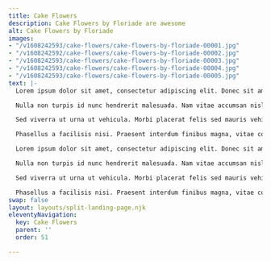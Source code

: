 ```yaml
---
title: Cake Flowers
description: Cake Flowers by Floriade are awesome
alt: Cake Flowers by Floriade
images:
- "/v1608242593/cake-flowers/cake-flowers-by-floriade-00001.jpg"
- "/v1608242592/cake-flowers/cake-flowers-by-floriade-00002.jpg"
- "/v1608242593/cake-flowers/cake-flowers-by-floriade-00003.jpg"
- "/v1608242593/cake-flowers/cake-flowers-by-floriade-00004.jpg"
- "/v1608242593/cake-flowers/cake-flowers-by-floriade-00005.jpg"
text: |-
  Lorem ipsum dolor sit amet, consectetur adipiscing elit. Donec sit amet tellus porta, commodo leo eget, finibus lacus. Suspendisse accumsan ante eget tincidunt hendrerit.

  Nulla non turpis id nunc hendrerit malesuada. Nam vitae accumsan nisl, commodo hendrerit urna. Duis sed eros nec arcu fringilla scelerisque vel nec nisl.

  Sed viverra ut urna ut vehicula. Morbi placerat felis sed mauris vehicula dignissim. Donec sit amet vehicula lorem. Integer faucibus aliquam sollicitudin.

  Phasellus a facilisis nisi. Praesent interdum finibus magna, vitae consequat sapien rutrum ac. Donec eu lectus sit amet purus scelerisque euismod.

  Lorem ipsum dolor sit amet, consectetur adipiscing elit. Donec sit amet tellus porta, commodo leo eget, finibus lacus. Suspendisse accumsan ante eget tincidunt hendrerit.

  Nulla non turpis id nunc hendrerit malesuada. Nam vitae accumsan nisl, commodo hendrerit urna. Duis sed eros nec arcu fringilla scelerisque vel nec nisl.

  Sed viverra ut urna ut vehicula. Morbi placerat felis sed mauris vehicula dignissim. Donec sit amet vehicula lorem. Integer faucibus aliquam sollicitudin.

  Phasellus a facilisis nisi. Praesent interdum finibus magna, vitae consequat sapien rutrum ac. Donec eu lectus sit amet purus scelerisque euismod.
swap: false
layout: layouts/split-landing-page.njk
eleventyNavigation:
  key: Cake Flowers
  parent: ''
  order: 51

---
```

